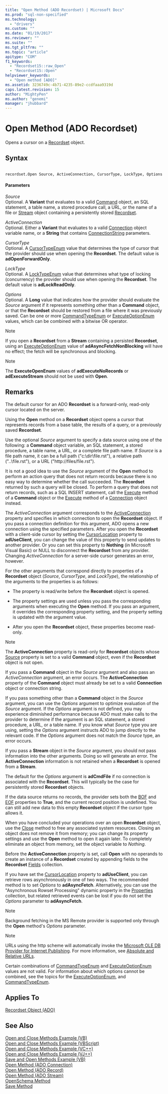 ```yaml
---
title: "Open Method (ADO Recordset) | Microsoft Docs"
ms.prod: "sql-non-specified"
ms.technology:
  - "drivers"
ms.custom: ""
ms.date: "01/19/2017"
ms.reviewer: ""
ms.suite: ""
ms.tgt_pltfrm: ""
ms.topic: "article"
apitype: "COM"
f1_keywords: 
  - "Recordset15::raw_Open"
  - "Recordset15::Open"
helpviewer_keywords: 
  - "Open method [ADO]"
ms.assetid: 3236749c-4b71-4235-89e2-ccdfaaa9319d
caps.latest.revision: 15
author: "MightyPen"
ms.author: "genemi"
manager: "jhubbard"
---
```

# Open Method (ADO Recordset)
Opens a cursor on a [Recordset](../../../ado/reference/ado-api/recordset-object-ado.md) object.  
  
## Syntax  
  
```  
  
recordset.Open Source, ActiveConnection, CursorType, LockType, Options  
```  
  
#### Parameters  
 *Source*  
 Optional. A **Variant** that evaluates to a valid [Command](../../../ado/reference/ado-api/command-object-ado.md) object, an SQL statement, a table name, a stored procedure call, a URL, or the name of a file or [Stream](../../../ado/reference/ado-api/stream-object-ado.md) object containing a persistently stored [Recordset](../../../ado/reference/ado-api/recordset-object-ado.md).  
  
 *ActiveConnection*  
 Optional. Either a **Variant** that evaluates to a valid [Connection](../../../ado/reference/ado-api/connection-object-ado.md) object variable name, or a **String** that contains [ConnectionString](../../../ado/reference/ado-api/connectionstring-property-ado.md) parameters.  
  
 *CursorType*  
 Optional. A [CursorTypeEnum](../../../ado/reference/ado-api/cursortypeenum.md) value that determines the type of cursor that the provider should use when opening the **Recordset**. The default value is **adOpenForwardOnly**.  
  
 *LockType*  
 Optional. A [LockTypeEnum](../../../ado/reference/ado-api/locktypeenum.md) value that determines what type of locking (concurrency) the provider should use when opening the **Recordset**. The default value is **adLockReadOnly**.  
  
 *Options*  
 Optional. A **Long** value that indicates how the provider should evaluate the *Source* argument if it represents something other than a **Command** object, or that the **Recordset** should be restored from a file where it was previously saved. Can be one or more [CommandTypeEnum](../../../ado/reference/ado-api/commandtypeenum.md) or [ExecuteOptionEnum](../../../ado/reference/ado-api/executeoptionenum.md) values, which can be combined with a bitwise OR operator.  
  
> [!NOTE]
>  If you open a **Recordset** from a **Stream** containing a persisted **Recordset**, using an [ExecuteOptionEnum](../../../ado/reference/ado-api/executeoptionenum.md) value of **adAsyncFetchNonBlocking** will have no effect; the fetch will be synchronous and blocking.  
  
> [!NOTE]
>  The **ExecuteOpenEnum** values of **adExecuteNoRecords** or **adExecuteStream** should not be used with **Open**.  
  
## Remarks  
 The default cursor for an ADO **Recordset** is a forward-only, read-only cursor located on the server.  
  
 Using the **Open** method on a **Recordset** object opens a cursor that represents records from a base table, the results of a query, or a previously saved **Recordset**.  
  
 Use the optional *Source* argument to specify a data source using one of the following: a **Command** object variable, an SQL statement, a stored procedure, a table name, a URL, or a complete file path name. If *Source* is a file path name, it can be a full path ("c:\dir\file.rst"), a relative path ("..\file.rst"), or a URL ("http://files/file.rst").  
  
 It is not a good idea to use the *Source* argument of the **Open** method to perform an action query that does not return records because there is no easy way to determine whether the call succeeded. The **Recordset** returned by such a query will be closed. To perform a query that does not return records, such as a SQL INSERT statement, call the [Execute](../../../ado/reference/ado-api/execute-method-ado-command.md) method of a **Command** object or the [Execute](../../../ado/reference/ado-api/execute-method-ado-connection.md) method of a [Connection](../../../ado/reference/ado-api/connection-object-ado.md) object instead.  
  
 The *ActiveConnection* argument corresponds to the [ActiveConnection](../../../ado/reference/ado-api/activeconnection-property-ado.md) property and specifies in which connection to open the **Recordset** object. If you pass a connection definition for this argument, ADO opens a new connection using the specified parameters. After you open the **Recordset** with a client-side cursor by setting the [CursorLocation](../../../ado/reference/ado-api/cursorlocation-property-ado.md) property to **adUseClient**, you can change the value of this property to send updates to another provider. Or you can set this property to **Nothing** (in Microsoft Visual Basic) or NULL to disconnect the **Recordset** from any provider. Changing *ActiveConnection* for a server-side cursor generates an error, however.  
  
 For the other arguments that correspond directly to properties of a **Recordset** object (*Source*, *CursorType*, and *LockType*), the relationship of the arguments to the properties is as follows:  
  
-   The property is read/write before the **Recordset** object is opened.  
  
-   The property settings are used unless you pass the corresponding arguments when executing the **Open** method. If you pass an argument, it overrides the corresponding property setting, and the property setting is updated with the argument value.  
  
-   After you open the **Recordset** object, these properties become read-only.  
  
> [!NOTE]
>  The **ActiveConnection** property is read-only for **Recordset** objects whose [Source](../../../ado/reference/ado-api/source-property-ado-recordset.md) property is set to a valid **Command** object, even if the **Recordset** object is not open.  
  
 If you pass a **Command** object in the *Source* argument and also pass an *ActiveConnection* argument, an error occurs. The **ActiveConnection** property of the **Command** object must already be set to a valid **Connection** object or connection string.  
  
 If you pass something other than a **Command** object in the *Source* argument, you can use the *Options* argument to optimize evaluation of the *Source* argument. If the *Options* argument is not defined, you may experience diminished performance because ADO must make calls to the provider to determine if the argument is an SQL statement, a stored procedure, a URL, or a table name. If you know what *Source* type you are using, setting the *Options* argument instructs ADO to jump directly to the relevant code. If the *Options* argument does not match the *Source* type, an error occurs.  
  
 If you pass a **Stream** object in the *Source* argument, you should not pass information into the other arguments. Doing so will generate an error. The **ActiveConnection** information is not retained when a **Recordset** is opened from a **Stream**.  
  
 The default for the *Options* argument is **adCmdFile** if no connection is associated with the **Recordset**. This will typically be the case for persistently stored **Recordset** objects.  
  
 If the data source returns no records, the provider sets both the [BOF](../../../ado/reference/ado-api/bof-eof-properties-ado.md) and [EOF](../../../ado/reference/ado-api/bof-eof-properties-ado.md) properties to **True**, and the current record position is undefined. You can still add new data to this empty **Recordset** object if the cursor type allows it.  
  
 When you have concluded your operations over an open **Recordset** object, use the [Close](../../../ado/reference/ado-api/close-method-ado.md) method to free any associated system resources. Closing an object does not remove it from memory; you can change its property settings and use the **Open** method to open it again later. To completely eliminate an object from memory, set the object variable to *Nothing*.  
  
 Before the **ActiveConnection** property is set, call **Open** with no operands to create an instance of a **Recordset** created by appending fields to the **Recordset** [Fields](../../../ado/reference/ado-api/fields-collection-ado.md) collection.  
  
 If you have set the [CursorLocation](../../../ado/reference/ado-api/cursorlocation-property-ado.md) property to **adUseClient**, you can retrieve rows asynchronously in one of two ways. The recommended method is to set *Options* to **adAsyncFetch**. Alternatively, you can use the "Asynchronous Rowset Processing" dynamic property in the [Properties](../../../ado/reference/ado-api/properties-collection-ado.md) collection, but related retrieved events can be lost if you do not set the *Options* parameter to **adAsyncFetch**.  
  
> [!NOTE]
>  Background fetching in the MS Remote provider is supported only through the **Open** method's *Options* parameter.  
  
> [!NOTE]
>  URLs using the http scheme will automatically invoke the [Microsoft OLE DB Provider for Internet Publishing](../../../ado/guide/appendixes/microsoft-ole-db-provider-for-internet-publishing.md). For more information, see [Absolute and Relative URLs](../../../ado/guide/data/absolute-and-relative-urls.md).  
  
 Certain combinations of [CommandTypeEnum](../../../ado/reference/ado-api/commandtypeenum.md) and [ExecuteOptionEnum](../../../ado/reference/ado-api/executeoptionenum.md) values are not valid. For information about which options cannot be combined, see the topics for the [ExecuteOptionEnum](../../../ado/reference/ado-api/executeoptionenum.md), and [CommandTypeEnum](../../../ado/reference/ado-api/commandtypeenum.md).  
  
## Applies To  
 [Recordset Object (ADO)](../../../ado/reference/ado-api/recordset-object-ado.md)  
  
## See Also  
 [Open and Close Methods Example (VB)](../../../ado/reference/ado-api/open-and-close-methods-example-vb.md)   
 [Open and Close Methods Example (VBScript)](../../../ado/reference/ado-api/open-and-close-methods-example-vbscript.md)   
 [Open and Close Methods Example (VC++)](../../../ado/reference/ado-api/open-and-close-methods-example-vc.md)   
 [Open and Close Methods Example (VJ++)](../../../ado/reference/ado-api/open-and-close-methods-example-vj.md)   
 [Save and Open Methods Example (VB)](../../../ado/reference/ado-api/save-and-open-methods-example-vb.md)   
 [Open Method (ADO Connection)](../../../ado/reference/ado-api/open-method-ado-connection.md)   
 [Open Method (ADO Record)](../../../ado/reference/ado-api/open-method-ado-record.md)   
 [Open Method (ADO Stream)](../../../ado/reference/ado-api/open-method-ado-stream.md)   
 [OpenSchema Method](../../../ado/reference/ado-api/openschema-method.md)   
 [Save Method](../../../ado/reference/ado-api/save-method.md)